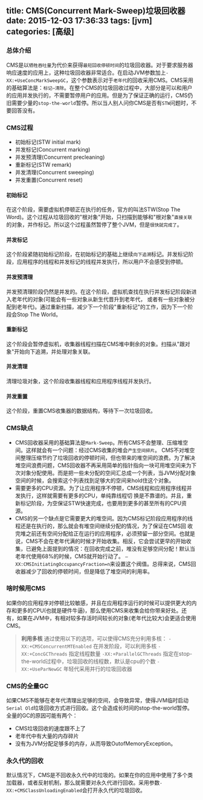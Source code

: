 title: CMS(Concurrent Mark-Sweep)垃圾回收器
date: 2015-12-03 17:36:33
tags: [jvm]
categories: [高级]
---
### 总体介绍
CMS是以`牺牲吞吐量`为代价来获得`最短回收停顿时间`的垃圾回收器。对于要求服务器响应速度的应用上，这种垃圾回收器非常适合。在启动JVM参数加上`-XX:+UseConcMarkSweepGC`，这个参数表示对于`老年代`的回收采用CMS。CMS采用的基础算法是：`标记—清除`。在整个CMS的垃圾回收过程中，大部分是可以和用户的应用并发执行的，不需要暂停用户的应用。但是为了保证正确的运行，CMS仍旧需要少量的`stop-the-world`暂停。所以当人别人问你CMS是否有`STW`问题时，不要回答没有。

### CMS过程
- 初始标记(STW initial mark)
- 并发标记(Concurrent marking)
- 并发预清理(Concurrent precleaning)
- 重新标记(STW remark)
- 并发清理(Concurrent sweeping)
- 并发重置(Concurrent reset)

#### 初始标记
在这个阶段，需要虚拟机停顿正在执行的任务，官方的叫法STW(Stop The Word)。这个过程从垃圾回收的"根对象"开始，只扫描到能够和"根对象"`直接关联`的对象，并作标记。所以这个过程虽然暂停了整个JVM，但是`很快就完成了`。
#### 并发标记
这个阶段紧随初始标记阶段，在初始标记的基础上继续`向下追溯`标记。并发标记阶段，应用程序的线程和并发标记的线程并发执行，所以用户不会感受到停顿。
#### 并发预清理
并发预清理阶段仍然是并发的。在这个阶段，虚拟机查找在执行并发标记阶段新进入老年代的对象(可能会有一些对象从新生代晋升到老年代， 或者有一些对象被分配到老年代)。通过重新扫描，减少下一个阶段"重新标记"的工作，因为下一个阶段会Stop The World。
#### 重新标记
这个阶段会暂停虚拟机，收集器线程扫描在CMS堆中剩余的对象。扫描从"跟对象"开始向下追溯，并处理对象关联。
#### 并发清理
清理垃圾对象，这个阶段收集器线程和应用程序线程并发执行。
#### 并发重置
这个阶段，重置CMS收集器的数据结构，等待下一次垃圾回收。

### CMS缺点
- CMS回收器采用的基础算法是`Mark-Sweep`。所有CMS不会整理、压缩堆空间。这样就会有一个问题：经过CMS收集的堆会`产生空间碎片`。 CMS不对堆空间整理压缩节约了垃圾回收的停顿时间，但也带来的堆空间的浪费。为了解决堆空间浪费问题，CMS回收器不再采用简单的指针指向一块可用堆空间来为下次对象分配使用。而是把一些未分配的空间汇总成一个列表，当JVM分配对象空间的时候，会搜索这个列表找到足够大的空间来hold住这个对象。
- 需要更多的CPU资源。为了让应用程序不停顿，CMS线程和应用程序线程并发执行，这样就需要有更多的CPU，单纯靠线程切 换是不靠谱的。并且，重新标记阶段，为空保证STW快速完成，也要用到更多的甚至所有的CPU资源。
- CMS的另一个缺点是它需要更大的堆空间。因为CMS标记阶段应用程序的线程还是在执行的，那么就会有堆空间继续分配的情况，为了保证在CMS回 收完堆之前还有空间分配给正在运行的应用程序，必须预留一部分空间。也就是说，CMS不会在老年代满的时候才开始收集。相反，它会尝试更早的开始收集，已避免上面提到的情况：在回收完成之前，堆没有足够空间分配！默认当老年代使用68%的时候，CMS就开始行动了。 `– XX:CMSInitiatingOccupancyFraction=n`来设置这个阀值。总得来说，CMS回收器减少了回收的停顿时间，但是降低了堆空间的利用率。

### 啥时候用CMS
如果你的应用程序对停顿比较敏感，并且在应用程序运行的时候可以提供更大的内存和更多的CPU(也就是硬件牛逼)，那么使用CMS来收集会给你带来好处。还有，如果在JVM中，有相对较多存活时间较长的对象(老年代比较大)会更适合使用CMS。
>**利用多核**
通过使用以下的选项，可以使得CMS充分利用多核：
`-XX:+CMSConcurrentMTEnabled`  在并发阶段，可以利用多核
`-XX:+ConcGCThreads` 指定线程数量
`-XX:+ParallelGCThreads` 指定在stop-the-world过程中，垃圾回收的线程数，默认是cpu的个数
`-XX:+UseParNewGC` 年轻代采用并行的垃圾回收器

### CMS的全量GC
如果CMS不能够在老年代清理出足够的空间，会导致异常，使得JVM临时启动`Serial Old`垃圾回收方式进行回收。这个会造成长时间的stop-the-world暂停。全量的GC的原因可能有两个：

- CMS垃圾回收的速度跟不上了
- 老年代中有大量的内存碎片
- 没有为JVM分配足够多的内存，从而导致OutofMemoryException。

### 永久代的回收
默认情况下，CMS是不回收永久代中的垃圾的。如果在你的应用中使用了多个类加载器，或者反射机制，那么就需要对永久代进行回收。采用参数`-XX:+CMSClassUnloadingEnabled`会打开永久代的垃圾回收。
